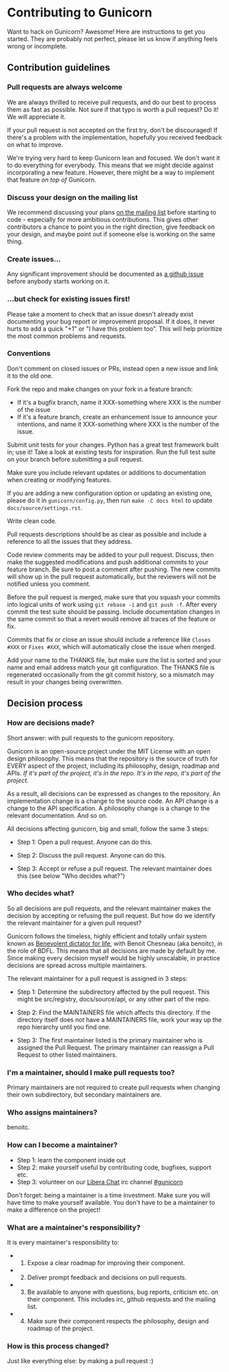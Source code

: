 # Contributing to Gunicorn

Want to hack on Gunicorn? Awesome! Here are instructions to get you
started. They are probably not perfect, please let us know if anything
feels wrong or incomplete.

## Contribution guidelines

### Pull requests are always welcome

We are always thrilled to receive pull requests, and do our best to
process them as fast as possible. Not sure if that typo is worth a pull
request? Do it! We will appreciate it.

If your pull request is not accepted on the first try, don't be
discouraged! If there's a problem with the implementation, hopefully you
received feedback on what to improve.

We're trying very hard to keep Gunicorn lean and focused. We don't want it
to do everything for everybody. This means that we might decide against
incorporating a new feature. However, there might be a way to implement
that feature *on top of* Gunicorn.

### Discuss your design on the mailing list

We recommend discussing your plans [on the mailing
list](http://gunicorn.org/#community) before starting to code -
especially for more ambitious contributions.  This gives other
contributors a chance to point you in the right direction, give feedback
on your design, and maybe point out if someone else is working on the
same thing.

### Create issues...

Any significant improvement should be documented as [a github
issue](https://github.com/benoitc/gunicorn/issues) before anybody starts
working on it.

### ...but check for existing issues first!

Please take a moment to check that an issue doesn't already exist
documenting your bug report or improvement proposal. If it does, it
never hurts to add a quick "+1" or "I have this problem too". This will
help prioritize the most common problems and requests.


### Conventions

Don't comment on closed issues or PRs, instead open a new issue and link it to
the old one.

Fork the repo and make changes on your fork in a feature branch:

- If it's a bugfix branch, name it XXX-something where XXX is the number
  of the issue
- If it's a feature branch, create an enhancement issue to announce your
  intentions, and name it XXX-something where XXX is the number of the
issue.

Submit unit tests for your changes. Python has a great test framework built
in; use it! Take a look at existing tests for inspiration. Run the full
test suite on your branch before submitting a pull request.

Make sure you include relevant updates or additions to documentation
when creating or modifying features.

If you are adding a new configuration option or updating an existing one,
please do it in `gunicorn/config.py`, then run `make -C docs html` to update
`docs/source/settings.rst`.

Write clean code.

Pull requests descriptions should be as clear as possible and include a
reference to all the issues that they address.

Code review comments may be added to your pull request. Discuss, then
make the suggested modifications and push additional commits to your
feature branch. Be sure to post a comment after pushing. The new commits
will show up in the pull request automatically, but the reviewers will
not be notified unless you comment.

Before the pull request is merged, make sure that you squash your
commits into logical units of work using `git rebase -i` and `git push
-f`. After every commit the test suite should be passing. Include
documentation changes in the same commit so that a revert would remove
all traces of the feature or fix.

Commits that fix or close an issue should include a reference like
`Closes #XXX` or `Fixes #XXX`, which will automatically close the issue
when merged.

Add your name to the THANKS file, but make sure the list is sorted and
your name and email address match your git configuration. The THANKS
file is regenerated occasionally from the git commit history, so a
mismatch may result in your changes being overwritten.


## Decision process

### How are decisions made?

Short answer: with pull requests to the gunicorn repository.

Gunicorn is an open-source project under the MIT License with an open
design philosophy. This means that the repository is the source of truth
for EVERY aspect of the project, including its philosophy, design,
roadmap and APIs. *If it's part of the project, it's in the repo. It's
in the repo, it's part of the project.*

As a result, all decisions can be expressed as changes to the
repository. An implementation change is a change to the source code. An
API change is a change to the API specification. A philosophy change is
a change to the relevant documentation. And so on.

All decisions affecting gunicorn, big and small, follow the same 3 steps:

* Step 1: Open a pull request. Anyone can do this.

* Step 2: Discuss the pull request. Anyone can do this.

* Step 3: Accept or refuse a pull request. The relevant maintainer does this (see below "Who decides what?")


### Who decides what?

So all decisions are pull requests, and the relevant maintainer makes
the decision by accepting or refusing the pull request.  But how do we
identify the relevant maintainer for a given pull request?

Gunicorn follows the timeless, highly efficient and totally unfair system
known as [Benevolent dictator for
life](http://en.wikipedia.org/wiki/Benevolent_Dictator_for_Life), with
Benoit Chesneau (aka benoitc), in the role of BDFL.  This means that all
decisions are made by default by me. Since making every decision myself
would be highly unscalable, in practice decisions are spread across
multiple maintainers.

The relevant maintainer for a pull request is assigned in 3 steps:

* Step 1: Determine the subdirectory affected by the pull request. This might be src/registry, docs/source/api, or any other part of the repo.

* Step 2: Find the MAINTAINERS file which affects this directory. If the directory itself does not have a MAINTAINERS file, work your way up the repo hierarchy until you find one.

* Step 3: The first maintainer listed is the primary maintainer who is assigned the Pull Request. The primary maintainer can reassign a Pull Request to other listed maintainers.


### I'm a maintainer, should I make pull requests too?

Primary maintainers are not required to create pull requests when
changing their own subdirectory, but secondary maintainers are.

### Who assigns maintainers?

benoitc.

### How can I become a maintainer?

* Step 1: learn the component inside out
* Step 2: make yourself useful by contributing code, bugfixes, support etc.
* Step 3: volunteer on our [Libera Chat](https://libera.chat/) irc channel [#gunicorn](https://web.libera.chat/?channels=#gunicorn)

Don't forget: being a maintainer is a time investment. Make sure you
will have time to make yourself available.  You don't have to be a
maintainer to make a difference on the project!

### What are a maintainer's responsibility?

It is every maintainer's responsibility to:

* 1) Expose a clear roadmap for improving their component.
* 2) Deliver prompt feedback and decisions on pull requests.
* 3) Be available to anyone with questions, bug reports, criticism etc. on their component. This includes irc, github requests and the mailing list.
* 4) Make sure their component respects the philosophy, design and roadmap of the project.

### How is this process changed?

Just like everything else: by making a pull request :)
